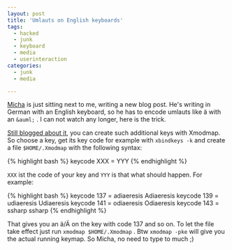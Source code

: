 ```yaml
---
layout: post
title: 'Umlauts on English keyboards'
tags:
  - hacked
  - junk
  - keyboard
  - media
  - userinteraction
categories:
  - junk
  - media

---
```


<a href="http://0rpheus.net/">Micha</a> is just sitting next to me, writing a new blog post. He's writing in German with an English keyboard, so he has to encode umlauts like ä with an  `&auml;` . I can not watch any longer, here is the trick.

<a href="http://esmz-designz.com/index.php?site=blog&entry=29&title=Meine_neue_SUN">Still blogged about it</a>, you can create such additional keys with Xmodmap. So choose a key, get its key code  for example with  `xbindkeys -k`  and create a file  `$HOME/.Xmodmap`  with the following syntax:


{% highlight bash %}
keycode XXX = YYY
{% endhighlight %}


 `XXX`  ist the code of your key and  `YYY`  is that what should happen. For example:



{% highlight bash %}
keycode  137 = adiaeresis Adiaeresis
keycode  139 = udiaeresis Udiaeresis
keycode  141 = odiaeresis Odiaeresis 
keycode  143 = ssharp ssharp
{% endhighlight %}



That gives you an ä/Ä on the key with code 137 and so on. To let the file take effect just run  `xmodmap $HOME/.Xmodmap` . Btw  `xmodmap -pke`  will give you the actual running keymap.
So Micha, no need to type to much ;)

